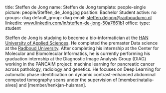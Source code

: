 title: Steffen de Jong
name: Steffen de Jong
template: people-single
picture: people/Steffen_de_Jong.jpg
position: Bachelor Student
active: no
groups: diag
default_group: diag
email: steffen.dejong@radboudumc.nl
linkedin: www.linkedin.com/in/steffen-de-jong-50a7661b1
office: 
type: student

Steffen de Jong is studying to become a bio-informatician at the [HAN University of Applied Sciences](https://www.han.nl/). He completed the premaster Data science at the [Radboud University](https://www.ru.nl/english/). After completing his internship at the Center for Molecular and Biomolecular Informatics, he is currently performing his graduation internship at the Diagnostic Image Analysis Group (DIAG) working in the PANCAIM project: machine learning for pancreatic cancer across pathology, radiology and genetics. He focuses on Deep Learning for automatic phase identification on dynamic contrast-enhanced abdominal computed tomography scans under the supervision of [member/natalia-alves] and [member/henkjan-huisman]. 
